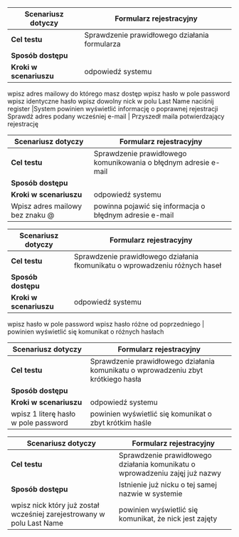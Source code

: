 **Scenariusz dotyczy** | Formularz rejestracyjny
------------ | -------------
**Cel testu** | Sprawdzenie prawidłowego działania formularza
**Sposób dostępu** |
**Kroki w  scenariuszu** | odpowiedź systemu
wpisz adres mailowy do którego masz dostęp
wpisz hasło  w pole password
wpisz identyczne hasło
wpisz dowolny nick w polu Last Name
naciśnij register |System powinien wyświetlić informację o poprawnej rejestracji
Sprawdź adres podany wcześniej e-mail | Przyszedł maila potwierdzający rejestrację

**Scenariusz dotyczy** | Formularz rejestracyjny
------------ | -------------
**Cel testu** | Sprawdzenie prawidłowego komunikowania o błędnym adresie e-mail
**Sposób dostępu** |
**Kroki w  scenariuszu** | odpowiedź systemu
Wpisz adres mailowy bez znaku @ | powinna pojawić się informacja o błędnym adresie e-mail

**Scenariusz dotyczy** | Formularz rejestracyjny
------------ | -------------
**Cel testu** | Sprawdzenie prawidłowego działania fkomunikatu o wprowadzeniu różnych haseł
**Sposób dostępu** |
**Kroki w  scenariuszu** | odpowiedź systemu
wpisz hasło w pole password
wpisz hasło różne od poprzedniego | powinien wyświetlić się komunikat o różnych hasłach

**Scenariusz dotyczy** | Formularz rejestracyjny
------------ | -------------
**Cel testu** | Sprawdzenie prawidłowego działania komunikatu o wprowadzeniu zbyt krótkiego hasła
**Sposób dostępu** |
**Kroki w  scenariuszu** | odpowiedź systemu
wpisz 1 literę hasło w pole password | powinien wyświetlić się komunikat o zbyt krótkim haśle

**Scenariusz dotyczy** | Formularz rejestracyjny
------------ | -------------
**Cel testu** | Sprawdzenie prawidłowego działania komunikatu o wprowadzeniu zajęj już nazwy
**Sposób dostępu** | Istnienie już nicku o tej samej nazwie w systemie
wpisz nick który już został wcześniej zarejestrowany w polu Last Name | powinien wyświetlić się komunikat, że nick jest zajęty
